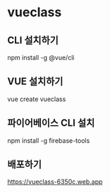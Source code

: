 # vueclass

## CLI 설치하기

npm install -g @vue/cli

## VUE 설치하기

vue create vueclass

## 파이어베이스 CLI 설치

npm install -g firebase-tools

## 배포하기

https://vueclass-6350c.web.app
